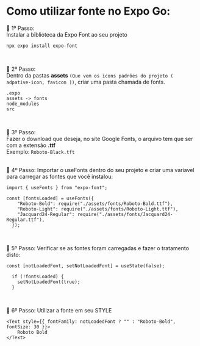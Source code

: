 # Como utilizar fonte no Expo Go:

:round_pushpin: 1º Passo: <br>
Instalar a biblioteca da Expo Font ao seu projeto

```
npx expo install expo-font
```
<br>

:round_pushpin: 2º Passo: <br>
Dentro da pastas <strong>assets</strong> ```(Que vem os icons padrões do projeto ( adpative-icon, favicon ))```, criar uma pasta chamada de fonts. <br>

```
.expo
assets -> fonts
node_modules
src
```
<br>


:round_pushpin: 3º Passo: <br>
Fazer o download que deseja, no site Google Fonts, o arquivo tem que ser com a extensão <strong>.ttf</strong> <br>
Exemplo: ```Roboto-Black.tft```
<br>
<br>

:round_pushpin: 4º Passo:
Importar o useFonts dentro do seu projeto e criar uma variavel para carregar as fontes que você instalou:
```
import { useFonts } from "expo-font";
```
```
const [fontsLoaded] = useFonts({
    "Roboto-Bold": require("./assets/fonts/Roboto-Bold.ttf"),
    "Roboto-Light": require("./assets/fonts/Roboto-Light.ttf"),
    "Jacquard24-Regular": require("./assets/fonts/Jacquard24-Regular.ttf"),
  });
```
<br>

:round_pushpin: 5º Passo:
Verificar se as fontes foram carregadas e fazer o tratamento disto:
```
const [notLoadedFont, setNotLoadedFont] = useState(false);

  if (!fontsLoaded) {
    setNotLoadedFont(true);
  }
```
<br>

:round_pushpin: 6º Passo:
Utilizar a fonte em seu STYLE
```
<Text style={{ fontFamily: notLoadedFont ? "" : "Roboto-Bold", fontSize: 30 }}>
    Roboto Bold
</Text>
```

